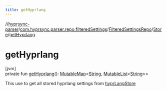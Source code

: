 ```yaml
---
title: getHyprlang
---
```

//[hyprsync-parser](../../../../index.html)/[com.hyprsync.parser.repo.filteredSettings](../../index.html)/[FilteredSettingsRepo](../index.html)/[Store](index.html)/[getHyprlang](get-hyprlang.html)



# getHyprlang



[jvm]\
private fun [getHyprlang](get-hyprlang.html)(): [MutableMap](https://kotlinlang.org/api/core/kotlin-stdlib/kotlin.collections/-mutable-map/index.html)&lt;[String](https://kotlinlang.org/api/core/kotlin-stdlib/kotlin/-string/index.html), [MutableList](https://kotlinlang.org/api/core/kotlin-stdlib/kotlin.collections/-mutable-list/index.html)&lt;[String](https://kotlinlang.org/api/core/kotlin-stdlib/kotlin/-string/index.html)&gt;&gt;



This use to get all stored hyprlang settings from [hyprLangStore](hypr-lang-store.html)



